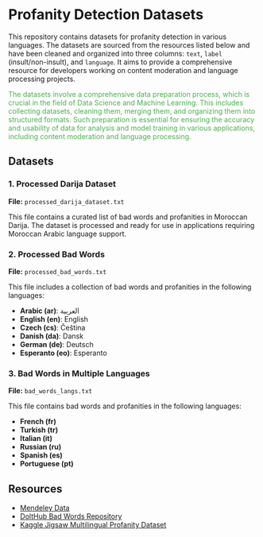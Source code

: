 # Profanity Detection Datasets

This repository contains datasets for profanity detection in various languages. 
The datasets are sourced from the resources listed below and have been cleaned and organized into three columns: `text`, `label` (insult/non-insult), and `language`. 
It aims to provide a comprehensive resource for developers working on content moderation and language processing projects.
<p style="color: #4CAF50;">
The datasets involve a comprehensive data preparation process, which is crucial in the field of Data Science and Machine Learning. This includes collecting datasets, cleaning them, merging them, and organizing them into structured formats. Such preparation is essential for ensuring the accuracy and usability of data for analysis and model training in various applications, including content moderation and language processing.
</p>

## Datasets

### 1. Processed Darija Dataset
**File:** `processed_darija_dataset.txt`

This file contains a curated list of bad words and profanities in Moroccan Darija. The dataset is processed and ready for use in applications requiring Moroccan Arabic language support.

### 2. Processed Bad Words
**File:** `processed_bad_words.txt`

This file includes a collection of bad words and profanities in the following languages:
- **Arabic (ar)**: العربية
- **English (en)**: English
- **Czech (cs)**: Čeština
- **Danish (da)**: Dansk
- **German (de)**: Deutsch
- **Esperanto (eo)**: Esperanto

### 3. Bad Words in Multiple Languages
**File:** `bad_words_langs.txt`

This file contains bad words and profanities in the following languages:
- **French (fr)**
- **Turkish (tr)**
- **Italian (it)**
- **Russian (ru)**
- **Spanish (es)**
- **Portuguese (pt)**

 
## Resources

- [Mendeley Data](https://data.mendeley.com/datasets/2y4m97b7dc/2)
- [DoltHub Bad Words Repository](https://www.dolthub.com/repositories/Liquidata/bad-words/query/master?q=SELECT+*+FROM+%60bad_words%60+ORDER+BY+%60language_code%60+ASC%2C+%60bad_word%60+ASC+LIMIT+1000)
- [Kaggle Jigsaw Multilingual Profanity Dataset](https://www.kaggle.com/datasets/miklgr500/jigsaw-multilingual-swear-profanity)
